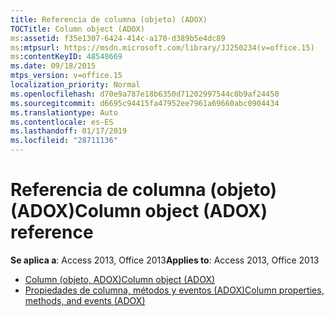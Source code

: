```yaml
---
title: Referencia de columna (objeto) (ADOX)
TOCTitle: Column object (ADOX)
ms:assetid: f35e1307-6424-414c-a170-d389b5e4dc89
ms:mtpsurl: https://msdn.microsoft.com/library/JJ250234(v=office.15)
ms:contentKeyID: 48548669
ms.date: 09/18/2015
mtps_version: v=office.15
localization_priority: Normal
ms.openlocfilehash: d70e9a787e18b6350d71202997544c0b9af24450
ms.sourcegitcommit: d6695c94415fa47952ee7961a69660abc0904434
ms.translationtype: Auto
ms.contentlocale: es-ES
ms.lasthandoff: 01/17/2019
ms.locfileid: "28711136"
---
```

# <a name="column-object-adox-reference"></a><span data-ttu-id="1de25-102">Referencia de columna (objeto) (ADOX)</span><span class="sxs-lookup"><span data-stu-id="1de25-102">Column object (ADOX) reference</span></span>

<span data-ttu-id="1de25-103">**Se aplica a**: Access 2013, Office 2013</span><span class="sxs-lookup"><span data-stu-id="1de25-103">**Applies to**: Access 2013, Office 2013</span></span>

- [<span data-ttu-id="1de25-104">Column (objeto, ADOX)</span><span class="sxs-lookup"><span data-stu-id="1de25-104">Column object (ADOX)</span></span>](column-object-adox.md)
- [<span data-ttu-id="1de25-105">Propiedades de columna, métodos y eventos (ADOX)</span><span class="sxs-lookup"><span data-stu-id="1de25-105">Column properties, methods, and events (ADOX)</span></span>](column-properties-methods-and-events-adox.md)

